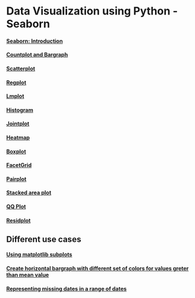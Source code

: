 # Data Visualization using Python - Seaborn

#### [Seaborn: Introduction](https://nbviewer.jupyter.org/github/jeswingeorge/Python-DS-notes/blob/master/Seaborn/Seaborn%20Intro.ipynb)
#### [Countplot and Bargraph](https://nbviewer.jupyter.org/github/jeswingeorge/Python-DS-notes/blob/master/Seaborn/1.%20Bargraph.ipynb)
#### [Scatterplot](https://nbviewer.jupyter.org/github/jeswingeorge/Python-DS-notes/blob/master/Seaborn/2.%20Scatterplot.ipynb)
#### [Regplot](https://nbviewer.jupyter.org/github/jeswingeorge/Python-DS-notes/blob/master/Seaborn/3.%20Regplot.ipynb)
#### [Lmplot](https://nbviewer.jupyter.org/github/jeswingeorge/Python-DS-notes/blob/master/Seaborn/4.%20lmplot.ipynb)
#### [Histogram](https://nbviewer.jupyter.org/github/jeswingeorge/Python-DS-notes/blob/master/Seaborn/5.%20Histogram.ipynb)
#### [Jointplot](https://nbviewer.jupyter.org/github/jeswingeorge/Python-DS-notes/blob/master/Seaborn/6.%20Jointplot.ipynb)
#### [Heatmap](https://nbviewer.jupyter.org/github/jeswingeorge/Python-DS-notes/blob/master/Seaborn/7.Heatmap.ipynb)
#### [Boxplot](https://nbviewer.jupyter.org/github/jeswingeorge/Python-DS-notes/blob/master/Seaborn/8.Boxplot.ipynb)
#### [FacetGrid](https://nbviewer.jupyter.org/github/jeswingeorge/Python-DS-notes/blob/master/Seaborn/9.%20FacetGrid.ipynb)
#### [Pairplot](https://nbviewer.jupyter.org/github/jeswingeorge/Python-DS-notes/blob/master/Seaborn/10.%20Pairplot.ipynb)
#### [Stacked area plot](https://nbviewer.jupyter.org/github/jeswingeorge/Python-DS-notes/blob/master/Miscellaneous/Stacked%20area%20plots.ipynb)
#### [QQ Plot](https://nbviewer.jupyter.org/github/jeswingeorge/Python-DS-notes/blob/master/Seaborn/QQ-plot.ipynb)
#### [Residplot](https://nbviewer.jupyter.org/github/jeswingeorge/Python-DS-notes/blob/master/Seaborn/11.residplot.ipynb)


## Different use cases

#### [Using matplotlib subplots](https://nbviewer.jupyter.org/github/jeswingeorge/Python-DS-notes/blob/master/Miscellaneous/using_sub-plots.ipynb)

#### [Create horizontal bargraph with different set of colors for values greter than mean value](https://nbviewer.jupyter.org/github/jeswingeorge/Python-DS-notes/blob/master/Miscellaneous/Conditional%20coloring%20of%20bargraphs.ipynb)
#### [Representing missing dates in a range of dates](https://nbviewer.jupyter.org/github/jeswingeorge/Python-DS-notes/blob/master/Miscellaneous/Diagram%20to%20show%20missing%20dates%20in%20data.ipynb)

